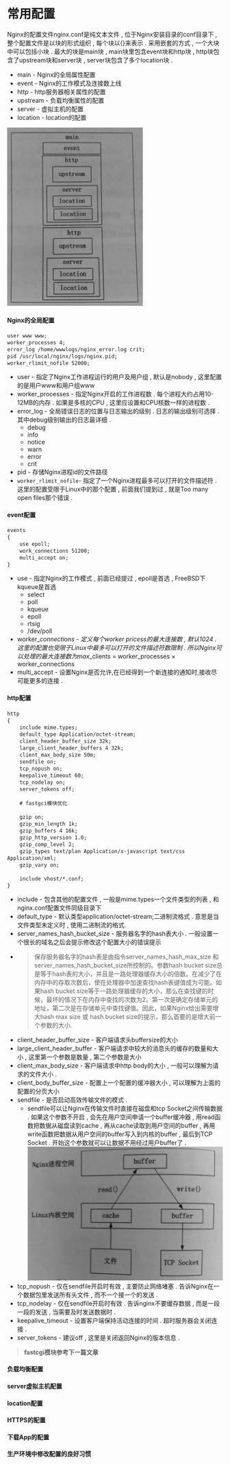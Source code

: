 # 常用配置

Nginx的配置文件nginx.conf是纯文本文件 , 位于Nginx安装目录的conf目录下 , 整个配置文件是以块的形式组织 , 每个块以{}来表示 . 采用嵌套的方式 , 一个大块中可以包括小块 . 最大的块是main块 , main块里包含event块和http块 , http块包含了upstream块和server块 , server块包含了多个location块 .

* main - Nginx的全局属性配置
* event - Nginx的工作模式及连接数上线
* http - http服务器相关属性的配置
* upstream - 负载均衡属性的配置
* server - 虚拟主机的配置
* location - location的配置

![](/assets/nginx.png)

#### Nginx的全局配置

```
user www www;
worker_processes 4;
error_log /home/wwwlogs/nginx_error.log crit;
pid /usr/local/nginx/logs/nginx.pid;
worker_rlimit_nofile 52000;
```

* user - 指定了Nginx工作进程运行的用户及用户组 , 默认是nobody , 这里配置的是用户www和用户组www
* worker\_processes - 指定Nginx开启的工作进程数 . 每个进程大约占用10-12MB的内存 . 如果是多核的CPU , 这里应设置和CPU核数一样的进程数 . 
* error\_log - 全局错误日志的位置与日志输出的级别 . 日志的输出级别可选择 . 其中debug级别输出的日志最详细 . 
  * debug
  * info
  * notice
  * warn
  * error
  * crit
* pid - 存储Nginx进程id的文件路径
* `worker_rlimit_nofile`- 指定了一个Nginx进程最多可以打开的文件描述符 . 这里的配置受限于Linux中的那个配置 , 前面我们提到过 , 就是Too many open files那个错误 .  

#### event配置

```
events
{
    use epoll;
    work_connections 51200;
    multi_accept on;
}
```

* use - 指定Nginx的工作模式 , 前面已经提过 , epoll是首选 , FreeBSD下kqueue是首选
  * select
  * poll
  * kqueue
  * epoll
  * rtsig
  * /dev/poll
* worker\__connections - 定义每个worker pricess的最大连接数 , 默认1024 . 这里的配置也受限于Linux中最多可以打开的文件描述符数限制 . 所以Nginx可以处理的最大连接数为max_\_clients = worker\_processes × worker\_connections
* multi\_accept - 设置Nginx是否允许,在已经得到一个新连接的通知时,接收尽可能更多的连接 . 

#### http配置

```
http
{
    include mime.types;
    default_type Application/octet-stream;
    client_header_buffer_size 32k;
    large_client_header_buffers 4 32k;
    client_max_body_size 50m;
    sendfile on;
    tcp_nopush on;
    keepalive_timeout 60;
    tcp_nodelay on;
    server_tokens off;

    # fastgci模块优化

    gzip on;
    gzip_min_length 1k;
    gzip_buffers 4 16k;
    gzip_http_version 1.0;
    gzip_comp_level 2;
    gzip_types text/plan Application/x-javascript text/css Application/xml;
    gzip_vary on;

    include vhost/*.conf;
}
```

* include - 包含其他的配置文件 , 一般是mime.types一个文件类型的列表 , 和nginx.conf配置文件同级目录下
* default\_type - 默认类型application/octet-stream;二进制流格式 . 意思是当文件类型未定义时 , 使用二进制流的格式.
* server\_names\_hash\_bucket\_size - 服务器名字的hash表大小 . 一般设置一个很长的域名之后会提示修改这个配置大小的错误提示
* > 保存服务器名字的hash表是由指令server\_names\_hash\_max\_size 和server\_names\_hash\_bucket\_size所控制的。参数hash bucket size总是等于hash表的大小，并且是一路处理器缓存大小的倍数。在减少了在内存中的存取次数后，使在处理器中加速查找hash表键值成为可能。如果hash bucket size等于一路处理器缓存的大小，那么在查找键的时候，最坏的情况下在内存中查找的次数为2。第一次是确定存储单元的地址，第二次是在存储单元中查找键值。因此，如果Nginx给出需要增大hash max size 或 hash bucket size的提示，那么首要的是增大前一个参数的大小.
* client\_header\_buffer\_size - 客户端请求头buffersize的大小
* large\_client\_header\_buffer - 客户端请求中较大的消息头的缓存的数量和大小 , 这里第一个参数是数量 , 第二个参数是大小
* client\_max\_body\_size - 客户端请求中http body的大小 , 一般可以理解为请求的文件大小 . 
* client\_body\_buffer\_size - 配置上一个配置的缓冲器大小 , 可以理解为上面的配置的分页大小
* sendfile - 是否启动高效传输文件的模式 . 
  * sendfile可以让Nginx在传输文件时直接在磁盘和tcp Socket之间传输数据 . 如果这个参数不开启 , 会先在用户空间申请一个buffer缓冲器 , 用read函数把数据从磁盘读到cache , 再从cache读取到用户空间的buffer , 再用write函数把数据从用户空间的buffer写入到内核的buffer , 最后到TCP Socket . 开始这个参数就可以让数据不用经过用户buffer了 . 
    ![](/assets/sendfile.png)
* tcp\_nopush - 仅在sendfile开启时有效 , 主要防止网络堵塞 . 告诉Nginx在一个数据包里发送所有头文件 , 而不一个接一个的发送 . 
* tcp\_nodelay - 仅在sendfile开启时有效 . 告诉nginx不要缓存数据 , 而是一段一段的发送 , 当需要及时发送数据时 . 
* keepalive\_timeout - 设置客户端保持活动连接的时间 . 超时服务器会关闭连接 . 
* server\_tokens - 建议off , 这里是关闭返回Nginx的版本信息 . 

> **fastcgi模块参考下一篇文章**



#### 负载均衡配置

#### server虚拟主机配置

#### location配置

#### HTTPS的配置

#### 下载App的配置

#### 生产环境中修改配置的良好习惯



